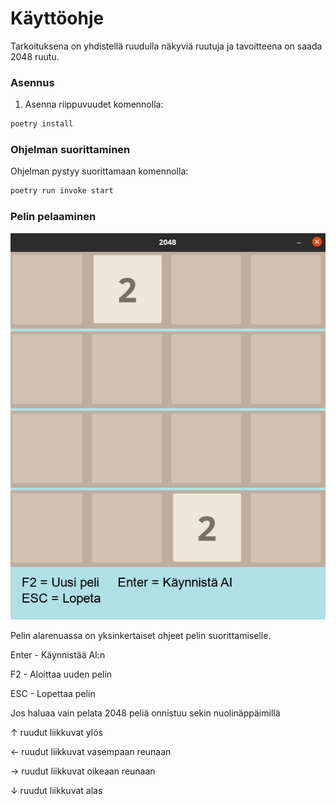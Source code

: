# Käyttöohje
Tarkoituksena on yhdistellä ruudulla näkyviä ruutuja ja tavoitteena on saada 2048 ruutu.

### Asennus

1. Asenna riippuvuudet komennolla:
```bash
poetry install
```

### Ohjelman suorittaminen

Ohjelman pystyy suorittamaan komennolla:

```bash
poetry run invoke start
```

### Pelin pelaaminen

![Peli](https://github.com/Kappe01/2048_solver/blob/main/Dokumentaatio/Kuvat/peli.png)

Pelin alarenuassa on yksinkertaiset ohjeet pelin suorittamiselle.

Enter - Käynnistää AI:n

F2 - Aloittaa uuden pelin

ESC - Lopettaa pelin

Jos haluaa vain pelata 2048 peliä onnistuu sekin nuolinäppäimillä

&uarr; ruudut liikkuvat ylös

&larr; ruudut liikkuvat vasempaan reunaan

&rarr; ruudut liikkuvat oikeaan reunaan

&darr; ruudut liikkuvat alas
